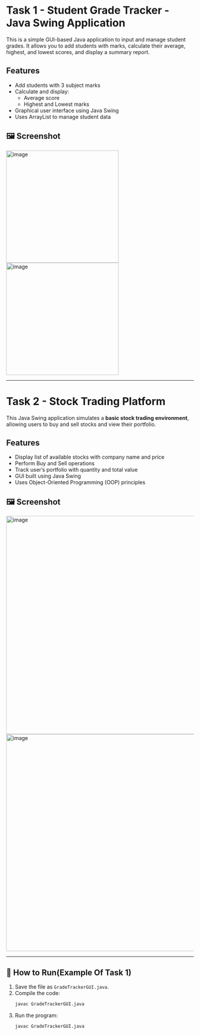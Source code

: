 # Task 1 - Student Grade Tracker - Java Swing Application

This is a simple GUI-based Java application to input and manage student grades. It allows you to add students with marks, calculate their average, highest, and lowest scores, and display a summary report.

## Features
- Add students with 3 subject marks
- Calculate and display:
  - Average score
  - Highest and Lowest marks
- Graphical user interface using Java Swing
- Uses ArrayList to manage student data

## 🖼 Screenshot

<img width="302" alt="image" src="https://github.com/user-attachments/assets/f6476edf-b6a9-43b3-94f6-0df7a9993cc9" />
<img width="302" alt="image" src="https://github.com/user-attachments/assets/9262eb10-e531-4bf1-9f35-124233b14d65" />


---
# Task 2 - Stock Trading Platform

This Java Swing application simulates a **basic stock trading environment**, allowing users to buy and sell stocks and view their portfolio.

## Features

- Display list of available stocks with company name and price
- Perform Buy and Sell operations
- Track user’s portfolio with quantity and total value
- GUI built using Java Swing
- Uses Object-Oriented Programming (OOP) principles

## 🖼 Screenshot
<img width="587" alt="image" src="https://github.com/user-attachments/assets/204028bd-05ef-466b-949b-d27445a81fef" />
<img width="584" alt="image" src="https://github.com/user-attachments/assets/dbaca047-d091-4094-875f-207c81f591f9" />

---

## 🚀 How to Run(Example Of Task 1)

1. Save the file as `GradeTrackerGUI.java`.
2. Compile the code:
   ```bash
   javac GradeTrackerGUI.java
   ```
3. Run the program:
   ```bash
   javac GradeTrackerGUI.java
   ```

